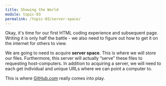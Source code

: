 ```yaml
---
title: Showing the World
module: topic-03
permalink: /topic-03/server-space/
---
```


<div class="divider-heading"></div>

Okay, it's time for our first HTML coding experience and subsequent page. Writing it is only half the battle - we also need to figure out how to get it on the internet for others to view.

We are going to need to acquire **server space**. This is where we will store our files. Furthermore, this server will actually “serve” these files to requesting host-computers. In addition to acquiring a server, we will need to each get individual and unique URLs where we can point a computer to.

This is where [GitHub.com](https://github.com) really comes into play.
